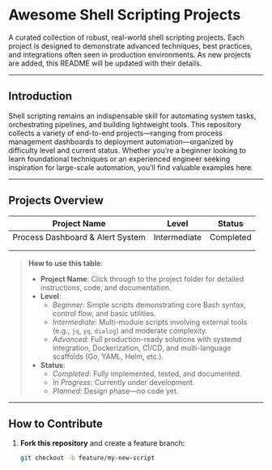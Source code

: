 # Awesome Shell Scripting Projects

A curated collection of robust, real-world shell scripting projects. Each project is designed to demonstrate advanced techniques, best practices, and integrations often seen in production environments. As new projects are added, this README will be updated with their details.

---

## Introduction

Shell scripting remains an indispensable skill for automating system tasks, orchestrating pipelines, and building lightweight tools. This repository collects a variety of end-to-end projects—ranging from process management dashboards to deployment automation—organized by difficulty level and current status. Whether you’re a beginner looking to learn foundational techniques or an experienced engineer seeking inspiration for large-scale automation, you’ll find valuable examples here.

---

## Projects Overview

| Project Name                             | Level       | Status     |
|------------------------------------------|-------------|------------|
| Process Dashboard & Alert System         |Intermediate | Completed  |
|                                          |             |            |
|                                          |             |            |

> **How to use this table**:  
> - **Project Name**: Click through to the project folder for detailed instructions, code, and documentation.  
> - **Level**:  
>   - *Beginner*: Simple scripts demonstrating core Bash syntax, control flow, and basic utilities.  
>   - *Intermediate*: Multi-module scripts involving external tools (e.g., `jq`, `yq`, `dialog`) and moderate complexity.  
>   - *Advanced*: Full production-ready solutions with systemd integration, Dockerization, CI/CD, and multi-language scaffolds (Go, YAML, Helm, etc.).  
> - **Status**:  
>   - *Completed*: Fully implemented, tested, and documented.  
>   - *In Progress*: Currently under development.  
>   - *Planned*: Design phase—no code yet.

---

## How to Contribute

1. **Fork this repository** and create a feature branch:  
   ```bash
   git checkout -b feature/my-new-script
